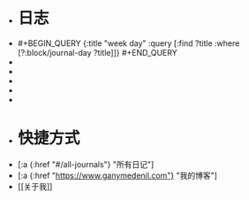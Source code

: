 - # 日志
- #+BEGIN_QUERY
  {:title "week day"
  :query [:find ?title
  :where
  [?:block/journal-day ?title]]}
  #+END_QUERY
-
-
-
-
-
- # 快捷方式
- [:a {:href "#/all-journals"} "所有日记"]
- [:a {:href "https://www.ganymedenil.com"} "我的博客"]
- [[关于我]]